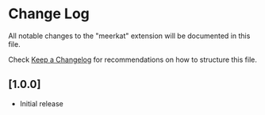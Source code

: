 # Change Log

All notable changes to the "meerkat" extension will be documented in this file.

Check [Keep a Changelog](http://keepachangelog.com/) for recommendations on how to structure this file.

## [1.0.0]

- Initial release